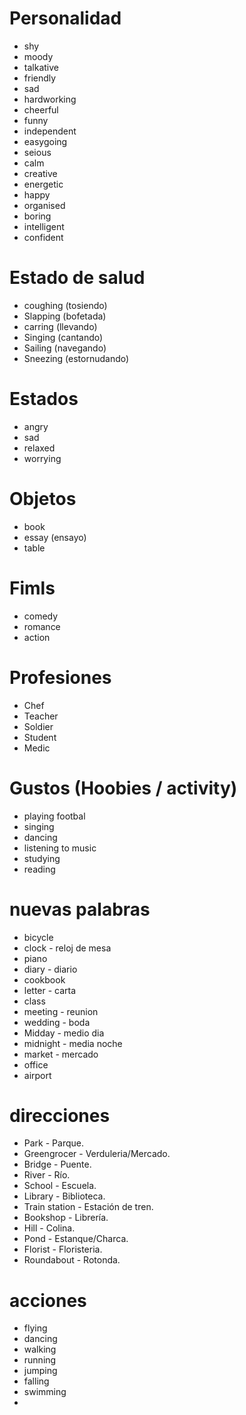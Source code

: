 # Personalidad

- shy
- moody
- talkative
- friendly
- sad
- hardworking
- cheerful
- funny
- independent
- easygoing
- seious
- calm
- creative
- energetic
- happy
- organised
- boring
- intelligent
- confident

# Estado de salud

- coughing (tosiendo)
- Slapping (bofetada)
- carring (llevando)
- Singing (cantando)
- Sailing (navegando)
- Sneezing (estornudando)

# Estados 

- angry
- sad
- relaxed
- worrying


# Objetos

- book
- essay (ensayo)
- table

# Fimls
- comedy
- romance
- action

# Profesiones
- Chef
- Teacher
- Soldier
- Student
- Medic

# Gustos (Hoobies / activity)
- playing footbal
- singing
- dancing
- listening to music
- studying
- reading

# nuevas palabras
- bicycle
- clock - reloj de mesa
- piano
- diary - diario
- cookbook
- letter - carta
- class
- meeting - reunion
- wedding - boda
- Midday - medio dia
- midnight - media noche
- market - mercado
- office
- airport

# direcciones
- Park - Parque.
- Greengrocer - Verduleria/Mercado.
- Bridge - Puente.
- River - Río.
- School - Escuela.
- Library - Biblioteca.
- Train station - Estación de tren.
- Bookshop - Librería.
- Hill - Colina.
- Pond - Estanque/Charca.
- Florist - Floristeria.
- Roundabout - Rotonda.

# acciones
- flying
- dancing
- walking
- running
- jumping
- falling 
- swimming
- 
